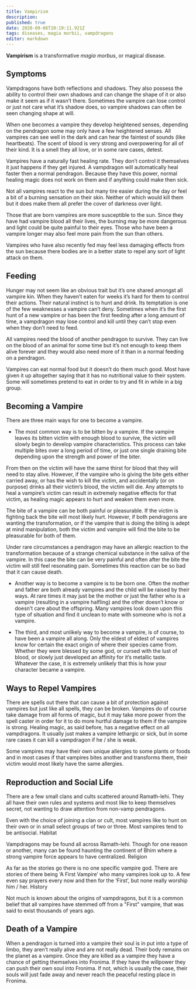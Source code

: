 ```yaml
---
title: Vampirism
description: 
published: true
date: 2020-09-06T20:19:11.921Z
tags: diseases, magia morbii, vampdragons
editor: markdown
---
```


**Vampirism** is a transformative *magia morbus*, or magical disease.

## Symptoms

Vampdragons have both reflections and shadows. They also possess the ability to control their own shadows and can change the shape of it or also make it seem as if it wasn’t there. Sometimes the vampire can lose control or just not care what it’s shadow does, so vampire shadows can often be seen changing shape at will.

When one becomes a vampire they develop heightened senses, depending on the pendragon some may only have a few heightened senses. All vampires can see well in the dark and can hear the faintest of sounds (like heartbeats). The scent of blood is very strong and overpowering for all of their kind. It is a smell they all love, or in some rare cases, detest.

Vampires have a naturally fast healing rate. They don’t control it themselves it just happens if they get injured. A vampdragon will automatically heal faster then a normal pendragon. Because they have this power, normal healing magic does not work on them and if anything could make then sick.

Not all vampires react to the sun but many tire easier during the day or feel a bit of a burning sensation on their skin. Neither of which would kill them but it does make them all prefer the cover of darkness over light.

Those that are born vampires are more susceptible to the sun. Since they have had vampire blood all their lives, the burning may be more dangerous and light could be quite painful to their eyes. Those who have been a vampire longer may also feel more pain from the sun than others.

Vampires who have also recently fed may feel less damaging effects from the sun because there bodies are in a better state to repel any sort of light attack on them.

## Feeding

Hunger may not seem like an obvious trait but it’s one shared amongst all vampire kin. When they haven’t eaten for weeks it’s hard for them to control their actions. Their natural instinct is to hunt and drink. Its temptation is one of the few weaknesses a vampire can’t deny. Sometimes when it’s the first hunt of a new vampire or has been the first feeding after a long amount of time, a vampdragon may lose control and kill until they can’t stop even when they don’t need to feed.

All vampires need the blood of another pendragon to survive. They can live on the blood of an animal for some time but it’s not enough to keep them alive forever and they would also need more of it than in a normal feeding on a pendragon.

Vampires can eat normal food but it doesn’t do them much good. Most have given it up altogether saying that it has no nutritional value to their system. Some will sometimes pretend to eat in order to try and fit in while in a big group.

## Becoming a Vampire

There are three main ways for one to become a vampire.

-   The most common way is to be bitten by a vampire. If the vampire leaves its bitten victim with enough blood to survive, the victim will slowly begin to develop vampire characteristics. This process can take multiple bites over a long period of time, or just one single draining bite depending upon the strength and power of the biter.

From then on the victim will have the same thirst for blood that they will need to stay alive. However, if the vampire who is giving the bite gets either carried away, or has the wish to kill the victim, and accidentally (or on purpose) drinks all their victim’s blood, the victim will die. Any attempts to heal a vampire’s victim can result in extremely negative effects for that victim, as healing magic appears to hurt and weaken them even more.

The bite of a vampire can be both painful or pleasurable. If the victim is fighting back the bite will most likely hurt. However, if both pendragons are wanting the transformation, or if the vampire that is doing the biting is adept at mind manipulation, both the victim and vampire will find the bite to be pleasurable for both of them.

Under rare circumstances a pendragon may have an allergic reaction to the transformation because of a strange chemical substance in the saliva of the vampire. In this case the bite can be very painful and often after the bite the victim will still feel resonating pain. Sometimes this reaction can be so bad that it can cause death.

-   Another way is to become a vampire is to be born one. Often the mother and father are both already vampires and the child will be raised by their ways. At rare times it may just be the mother or just the father who is a vampire (resulting in a vampire halfling) and the other doesn’t know or doesn’t care about the offspring. Many vampires look down upon this type of situation and find it unclean to mate with someone who is not a vampire.

-   The third, and most unlikely way to become a vampire, is of course, to have been a vampire all along. Only the eldest of eldest of vampires know for certain the exact origin of where their species came from. Whether they were blessed by some god, or cursed with the lust of blood, or slowly just developed an affinity for it‘s metallic taste. Whatever the case, it is extremely unlikely that this is how your character became a vampire.

## Ways to Repel Vampires

There are spells out there that can cause a bit of protection against vampires but just like all spells, they can be broken. Vampires do of course take damage from all forms of magic, but it may take more power from the spell caster in order for it to do more hurtful damage to them if the vampire is strong. Healing magic, as said before, has a negative effect on all vampdragons. It usually just makes a vampire lethargic or sick, but in some rare cases it can kill a vampdragon if he / she is weak.

Some vampires may have their own unique allergies to some plants or foods and in most cases if that vampires bites another and transforms them, their victim would most likely have the same allergies.

## Reproduction and Social Life

There are a few small clans and cults scattered around Ramath-lehi. They all have their own rules and systems and most like to keep themselves secret, not wanting to draw attention from non-vamp pendragons.

Even with the choice of joining a clan or cult, most vampires like to hunt on their own or in small select groups of two or three. Most vampires tend to be antisocial. Habitat

Vampdragons may be found all across Ramath-lehi. Though for one reason or another, many can be found haunting the continent of Bhim where a strong vampire force appears to have centralized. Religion

As far as the stories go there is no one specific vampire god. There are stories of there being ‘A First Vampire’ who many vampires look up to. A few even say prayers every now and then for the ‘First’, but none really worship him / her. History

Not much is known about the origins of vampdragons, but it is a common belief that all vampires have stemmed off from a "First" vampire, that was said to exist thousands of years ago.

## Death of a Vampire

When a pendragon is turned into a vampire their soul is in put into a type of limbo, they aren’t really alive and are not really dead. Their body remains on the planet as a vampire. Once they are killed as a vampire they have a chance of getting themselves into Fronima. If they have the willpower they can push their own soul into Fronima. If not, which is usually the case, their souls will just fade away and never reach the peaceful resting place in Fronima.